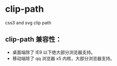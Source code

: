 # clip-path
css3 and svg clip path

## clip-path 兼容性：

 - 桌面端除了 IE9 以下绝大部分浏览器支持。
 - 移动端除了 qq 浏览器 x5 内核，大部分浏览器支持。
